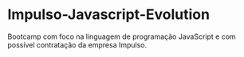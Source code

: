 # Impulso-Javascript-Evolution
Bootcamp com foco na linguagem de programação JavaScript e com possível contratação da empresa Impulso.
